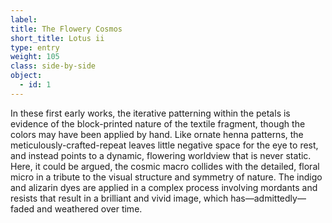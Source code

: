 ```yaml
---
label:
title: The Flowery Cosmos
short_title: Lotus ii
type: entry
weight: 105
class: side-by-side
object:
  - id: 1
---
```

In these first early works, the iterative patterning within the petals is evidence of the block-printed nature of the textile fragment, though the colors may have been applied by hand. Like ornate henna patterns, the meticulously-crafted-repeat leaves little negative space for the eye to rest, and instead points to a dynamic, flowering worldview that is never static. Here, it could be argued, the cosmic macro collides with the detailed, floral micro in a tribute to the visual structure and symmetry of nature. The indigo and alizarin dyes are applied in a complex process involving mordants and resists that result in a brilliant and vivid image, which has—admittedly—faded and weathered over time.
